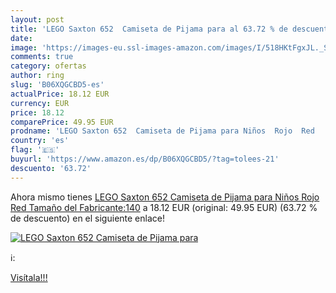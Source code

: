 ```yaml
---
layout: post
title: 'LEGO Saxton 652  Camiseta de Pijama para al 63.72 % de descuento'
date: 
image: 'https://images-eu.ssl-images-amazon.com/images/I/518HKtFgxJL._SL200_.jpg'
comments: true
category: ofertas
author: ring
slug: 'B06XQGCBD5-es'
actualPrice: 18.12 EUR
currency: EUR
price: 18.12
comparePrice: 49.95 EUR
prodname: 'LEGO Saxton 652  Camiseta de Pijama para Niños  Rojo  Red   Tamaño del Fabricante:140'
country: 'es'
flag: '🇪🇸'
buyurl: 'https://www.amazon.es/dp/B06XQGCBD5/?tag=tolees-21'
descuento: '63.72'
---
```


Ahora mismo tienes [LEGO Saxton 652  Camiseta de Pijama para Niños  Rojo  Red   Tamaño del Fabricante:140](https://www.amazon.es/dp/B06XQGCBD5/?tag=tolees-21) a 18.12 EUR (original: 49.95 EUR) (63.72 %  de descuento) en el siguiente enlace!

[![LEGO Saxton 652  Camiseta de Pijama para](https://images-eu.ssl-images-amazon.com/images/I/518HKtFgxJL._SL200_.jpg)](https://www.amazon.es/dp/B06XQGCBD5/?tag=tolees-21)

ℹ️:


[Visítala!!!](https://www.amazon.es/dp/B06XQGCBD5/?tag=tolees-21)
